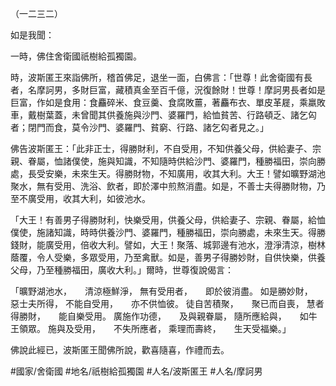 （一二三二）

如是我聞：

一時，佛住舍衛國祇樹給孤獨園。

時，波斯匿王來詣佛所，稽首佛足，退坐一面，白佛言：「世尊！此舍衛國有長者，名摩訶男，多財巨富，藏積真金至百千億，況復餘財！世尊！摩訶男長者如是巨富，作如是食用：食麤碎米、食豆羹、食腐敗薑，著麤布衣、單皮革屣，乘羸敗車，戴樹葉蓋，未曾聞其供養施與沙門、婆羅門，給恤貧苦、行路頓乏、諸乞匃者；閉門而食，莫令沙門、婆羅門、貧窮、行路、諸乞匃者見之。」

佛告波斯匿王：「此非正士，得勝財利，不自受用，不知供養父母，供給妻子、宗親、眷屬，恤諸僕使，施與知識，不知隨時供給沙門、婆羅門，種勝福田，崇向勝處，長受安樂，未來生天。得勝財物，不知廣用，收其大利。大王！譬如曠野湖池聚水，無有受用、洗浴、飲者，即於澤中煎熬消盡。如是，不善士夫得勝財物，乃至不廣受用，收其大利，如彼池水。

「大王！有善男子得勝財利，快樂受用，供養父母，供給妻子、宗親、眷屬，給恤僕使，施諸知識，時時供養沙門、婆羅門，種勝福田，崇向勝處，未來生天。得勝錢財，能廣受用，倍收大利。譬如，大王！聚落、城郭邊有池水，澄淨清涼，樹林蔭覆，令人受樂，多眾受用，乃至禽獸。如是，善男子得勝妙財，自供快樂，供養父母，乃至種勝福田，廣收大利。」爾時，世尊復說偈言：

「曠野湖池水，　　清涼極鮮淨，
無有受用者，　　即於彼消盡。
如是勝妙財，　　惡士夫所得，
不能自受用，　　亦不供恤彼。
徒自苦積聚，　　聚已而自喪，
慧者得勝財，　　能自樂受用。
廣施作功德，　　及與親眷屬，
隨所應給與，　　如牛王領眾。
施與及受用，　　不失所應者，
乘理而壽終，　　生天受福樂。」

佛說此經已，波斯匿王聞佛所說，歡喜隨喜，作禮而去。

#國家/舍衛國
#地名/祇樹給孤獨園
#人名/波斯匿王
#人名/摩訶男
